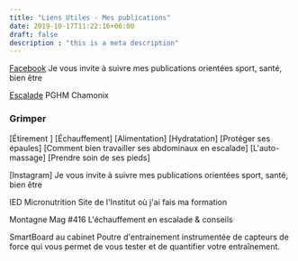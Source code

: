 ```yaml
---
title: "Liens Utiles - Mes publications"
date: 2019-10-17T11:22:16+06:00
draft: false
description : "this is a meta description"
---
```


[Facebook](https://www.facebook.com/Aur%C3%A9lie-Dutertre-770845799602414/)
Je vous invite à suivre mes publications orientées sport, santé, bien être

[Escalade](http://www.pghm-chamonix.com/wp-content/uploads/2015/12/Article-secouristes-en-montagne1.pdf)
PGHM Chamonix

### Grimper
[Étirement ]
[Échauffement]
[Alimentation]
[Hydratation]
[Protéger ses épaules]
[Comment bien travailler ses abdominaux en escalade]
[L'auto-massage]
[Prendre soin de ses pieds]

[Instagram]
Je vous invite à suivre mes publications orientées sport, santé, bien être

IED Micronutrition
Site de l'Institut où j'ai fais ma formation

Montagne Mag
#416 L'échauffement en escalade & conseils

SmartBoard au cabinet
Poutre d'entrainement instrumentée de capteurs de force qui vous permet de vous tester et de quantifier votre entraînement.